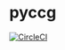 # pyccg


[![CircleCI](https://circleci.com/gh/hans/pyccg.svg?style=svg)](https://circleci.com/gh/hans/pyccg)
